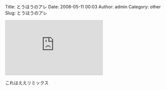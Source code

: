 Title: とうほうのアレ
Date: 2008-05-11 00:03
Author: admin
Category: other
Slug: とうほうのアレ

<iframe src="http://www.nicovideo.jp/thumb/sm3050009" style="border: 1px solid rgb(204, 204, 204);" frameborder="0" height="176" scrolling="no" width="312">\<a
href="http://www.nicovideo.jp/watch/sm3050009"\>【ニコニコ動画】ゲームボーイ版　最終鬼畜妹フランドール・S\</a\></iframe>

これはええリミックス
